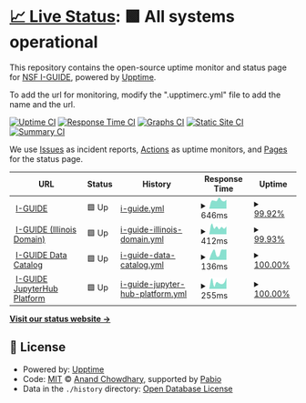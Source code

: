 # [📈 Live Status](https://I-GUIDE.github.io/Status-Monitoring-with-Upptime): <!--live status--> **🟩 All systems operational**

This repository contains the open-source uptime monitor and status page for [NSF I-GUIDE](http://iguide.illinois.edu/), powered by [Upptime](https://github.com/upptime/upptime).

To add the url for monitoring, modify the ".upptimerc.yml" file to add the name and the url.

[![Uptime CI](https://github.com/I-GUIDE/Status-Monitoring-with-Upptime/workflows/Uptime%20CI/badge.svg)](https://github.com/I-GUIDE/Status-Monitoring-with-Upptime/actions?query=workflow%3A%22Uptime+CI%22)
[![Response Time CI](https://github.com/I-GUIDE/Status-Monitoring-with-Upptime/workflows/Response%20Time%20CI/badge.svg)](https://github.com/I-GUIDE/Status-Monitoring-with-Upptime/actions?query=workflow%3A%22Response+Time+CI%22)
[![Graphs CI](https://github.com/I-GUIDE/Status-Monitoring-with-Upptime/workflows/Graphs%20CI/badge.svg)](https://github.com/I-GUIDE/Status-Monitoring-with-Upptime/actions?query=workflow%3A%22Graphs+CI%22)
[![Static Site CI](https://github.com/I-GUIDE/Status-Monitoring-with-Upptime/workflows/Static%20Site%20CI/badge.svg)](https://github.com/I-GUIDE/Status-Monitoring-with-Upptime/actions?query=workflow%3A%22Static+Site+CI%22)
[![Summary CI](https://github.com/I-GUIDE/Status-Monitoring-with-Upptime/workflows/Summary%20CI/badge.svg)](https://github.com/I-GUIDE/Status-Monitoring-with-Upptime/actions?query=workflow%3A%22Summary+CI%22)

We use [Issues](https://github.com/I-GUIDE/Status-Monitoring-with-Upptime/issues) as incident reports, [Actions](https://github.com/I-GUIDE/Status-Monitoring-with-Upptime/actions) as uptime monitors, and [Pages](https://I-GUIDE.github.io/Status-Monitoring-with-Upptime) for the status page.

<!--start: status pages-->
<!-- This summary is generated by Upptime (https://github.com/upptime/upptime) -->
<!-- Do not edit this manually, your changes will be overwritten -->
<!-- prettier-ignore -->
| URL | Status | History | Response Time | Uptime |
| --- | ------ | ------- | ------------- | ------ |
| <img alt="" src="https://icons.duckduckgo.com/ip3/i-guide.io.ico" height="13"> [I-GUIDE](https://i-guide.io) | 🟩 Up | [i-guide.yml](https://github.com/I-GUIDE/Status-Monitoring-with-Upptime/commits/HEAD/history/i-guide.yml) | <details><summary><img alt="Response time graph" src="./graphs/i-guide/response-time-week.png" height="20"> 646ms</summary><br><a href="https://I-GUIDE.github.io/Status-Monitoring-with-Upptime/history/i-guide"><img alt="Response time 744" src="https://img.shields.io/endpoint?url=https%3A%2F%2Fraw.githubusercontent.com%2FI-GUIDE%2FStatus-Monitoring-with-Upptime%2FHEAD%2Fapi%2Fi-guide%2Fresponse-time.json"></a><br><a href="https://I-GUIDE.github.io/Status-Monitoring-with-Upptime/history/i-guide"><img alt="24-hour response time 637" src="https://img.shields.io/endpoint?url=https%3A%2F%2Fraw.githubusercontent.com%2FI-GUIDE%2FStatus-Monitoring-with-Upptime%2FHEAD%2Fapi%2Fi-guide%2Fresponse-time-day.json"></a><br><a href="https://I-GUIDE.github.io/Status-Monitoring-with-Upptime/history/i-guide"><img alt="7-day response time 646" src="https://img.shields.io/endpoint?url=https%3A%2F%2Fraw.githubusercontent.com%2FI-GUIDE%2FStatus-Monitoring-with-Upptime%2FHEAD%2Fapi%2Fi-guide%2Fresponse-time-week.json"></a><br><a href="https://I-GUIDE.github.io/Status-Monitoring-with-Upptime/history/i-guide"><img alt="30-day response time 703" src="https://img.shields.io/endpoint?url=https%3A%2F%2Fraw.githubusercontent.com%2FI-GUIDE%2FStatus-Monitoring-with-Upptime%2FHEAD%2Fapi%2Fi-guide%2Fresponse-time-month.json"></a><br><a href="https://I-GUIDE.github.io/Status-Monitoring-with-Upptime/history/i-guide"><img alt="1-year response time 744" src="https://img.shields.io/endpoint?url=https%3A%2F%2Fraw.githubusercontent.com%2FI-GUIDE%2FStatus-Monitoring-with-Upptime%2FHEAD%2Fapi%2Fi-guide%2Fresponse-time-year.json"></a></details> | <details><summary><a href="https://I-GUIDE.github.io/Status-Monitoring-with-Upptime/history/i-guide">99.92%</a></summary><a href="https://I-GUIDE.github.io/Status-Monitoring-with-Upptime/history/i-guide"><img alt="All-time uptime 99.40%" src="https://img.shields.io/endpoint?url=https%3A%2F%2Fraw.githubusercontent.com%2FI-GUIDE%2FStatus-Monitoring-with-Upptime%2FHEAD%2Fapi%2Fi-guide%2Fuptime.json"></a><br><a href="https://I-GUIDE.github.io/Status-Monitoring-with-Upptime/history/i-guide"><img alt="24-hour uptime 99.47%" src="https://img.shields.io/endpoint?url=https%3A%2F%2Fraw.githubusercontent.com%2FI-GUIDE%2FStatus-Monitoring-with-Upptime%2FHEAD%2Fapi%2Fi-guide%2Fuptime-day.json"></a><br><a href="https://I-GUIDE.github.io/Status-Monitoring-with-Upptime/history/i-guide"><img alt="7-day uptime 99.92%" src="https://img.shields.io/endpoint?url=https%3A%2F%2Fraw.githubusercontent.com%2FI-GUIDE%2FStatus-Monitoring-with-Upptime%2FHEAD%2Fapi%2Fi-guide%2Fuptime-week.json"></a><br><a href="https://I-GUIDE.github.io/Status-Monitoring-with-Upptime/history/i-guide"><img alt="30-day uptime 99.98%" src="https://img.shields.io/endpoint?url=https%3A%2F%2Fraw.githubusercontent.com%2FI-GUIDE%2FStatus-Monitoring-with-Upptime%2FHEAD%2Fapi%2Fi-guide%2Fuptime-month.json"></a><br><a href="https://I-GUIDE.github.io/Status-Monitoring-with-Upptime/history/i-guide"><img alt="1-year uptime 99.40%" src="https://img.shields.io/endpoint?url=https%3A%2F%2Fraw.githubusercontent.com%2FI-GUIDE%2FStatus-Monitoring-with-Upptime%2FHEAD%2Fapi%2Fi-guide%2Fuptime-year.json"></a></details>
| <img alt="" src="https://icons.duckduckgo.com/ip3/iguide.illinois.edu.ico" height="13"> [I-GUIDE (Illinois Domain)](https://iguide.illinois.edu) | 🟩 Up | [i-guide-illinois-domain.yml](https://github.com/I-GUIDE/Status-Monitoring-with-Upptime/commits/HEAD/history/i-guide-illinois-domain.yml) | <details><summary><img alt="Response time graph" src="./graphs/i-guide-illinois-domain/response-time-week.png" height="20"> 412ms</summary><br><a href="https://I-GUIDE.github.io/Status-Monitoring-with-Upptime/history/i-guide-illinois-domain"><img alt="Response time 511" src="https://img.shields.io/endpoint?url=https%3A%2F%2Fraw.githubusercontent.com%2FI-GUIDE%2FStatus-Monitoring-with-Upptime%2FHEAD%2Fapi%2Fi-guide-illinois-domain%2Fresponse-time.json"></a><br><a href="https://I-GUIDE.github.io/Status-Monitoring-with-Upptime/history/i-guide-illinois-domain"><img alt="24-hour response time 395" src="https://img.shields.io/endpoint?url=https%3A%2F%2Fraw.githubusercontent.com%2FI-GUIDE%2FStatus-Monitoring-with-Upptime%2FHEAD%2Fapi%2Fi-guide-illinois-domain%2Fresponse-time-day.json"></a><br><a href="https://I-GUIDE.github.io/Status-Monitoring-with-Upptime/history/i-guide-illinois-domain"><img alt="7-day response time 412" src="https://img.shields.io/endpoint?url=https%3A%2F%2Fraw.githubusercontent.com%2FI-GUIDE%2FStatus-Monitoring-with-Upptime%2FHEAD%2Fapi%2Fi-guide-illinois-domain%2Fresponse-time-week.json"></a><br><a href="https://I-GUIDE.github.io/Status-Monitoring-with-Upptime/history/i-guide-illinois-domain"><img alt="30-day response time 538" src="https://img.shields.io/endpoint?url=https%3A%2F%2Fraw.githubusercontent.com%2FI-GUIDE%2FStatus-Monitoring-with-Upptime%2FHEAD%2Fapi%2Fi-guide-illinois-domain%2Fresponse-time-month.json"></a><br><a href="https://I-GUIDE.github.io/Status-Monitoring-with-Upptime/history/i-guide-illinois-domain"><img alt="1-year response time 511" src="https://img.shields.io/endpoint?url=https%3A%2F%2Fraw.githubusercontent.com%2FI-GUIDE%2FStatus-Monitoring-with-Upptime%2FHEAD%2Fapi%2Fi-guide-illinois-domain%2Fresponse-time-year.json"></a></details> | <details><summary><a href="https://I-GUIDE.github.io/Status-Monitoring-with-Upptime/history/i-guide-illinois-domain">99.93%</a></summary><a href="https://I-GUIDE.github.io/Status-Monitoring-with-Upptime/history/i-guide-illinois-domain"><img alt="All-time uptime 99.23%" src="https://img.shields.io/endpoint?url=https%3A%2F%2Fraw.githubusercontent.com%2FI-GUIDE%2FStatus-Monitoring-with-Upptime%2FHEAD%2Fapi%2Fi-guide-illinois-domain%2Fuptime.json"></a><br><a href="https://I-GUIDE.github.io/Status-Monitoring-with-Upptime/history/i-guide-illinois-domain"><img alt="24-hour uptime 99.51%" src="https://img.shields.io/endpoint?url=https%3A%2F%2Fraw.githubusercontent.com%2FI-GUIDE%2FStatus-Monitoring-with-Upptime%2FHEAD%2Fapi%2Fi-guide-illinois-domain%2Fuptime-day.json"></a><br><a href="https://I-GUIDE.github.io/Status-Monitoring-with-Upptime/history/i-guide-illinois-domain"><img alt="7-day uptime 99.93%" src="https://img.shields.io/endpoint?url=https%3A%2F%2Fraw.githubusercontent.com%2FI-GUIDE%2FStatus-Monitoring-with-Upptime%2FHEAD%2Fapi%2Fi-guide-illinois-domain%2Fuptime-week.json"></a><br><a href="https://I-GUIDE.github.io/Status-Monitoring-with-Upptime/history/i-guide-illinois-domain"><img alt="30-day uptime 99.98%" src="https://img.shields.io/endpoint?url=https%3A%2F%2Fraw.githubusercontent.com%2FI-GUIDE%2FStatus-Monitoring-with-Upptime%2FHEAD%2Fapi%2Fi-guide-illinois-domain%2Fuptime-month.json"></a><br><a href="https://I-GUIDE.github.io/Status-Monitoring-with-Upptime/history/i-guide-illinois-domain"><img alt="1-year uptime 99.23%" src="https://img.shields.io/endpoint?url=https%3A%2F%2Fraw.githubusercontent.com%2FI-GUIDE%2FStatus-Monitoring-with-Upptime%2FHEAD%2Fapi%2Fi-guide-illinois-domain%2Fuptime-year.json"></a></details>
| <img alt="" src="https://icons.duckduckgo.com/ip3/iguide.cuahsi.io.ico" height="13"> [I-GUIDE Data Catalog](https://iguide.cuahsi.io) | 🟩 Up | [i-guide-data-catalog.yml](https://github.com/I-GUIDE/Status-Monitoring-with-Upptime/commits/HEAD/history/i-guide-data-catalog.yml) | <details><summary><img alt="Response time graph" src="./graphs/i-guide-data-catalog/response-time-week.png" height="20"> 136ms</summary><br><a href="https://I-GUIDE.github.io/Status-Monitoring-with-Upptime/history/i-guide-data-catalog"><img alt="Response time 181" src="https://img.shields.io/endpoint?url=https%3A%2F%2Fraw.githubusercontent.com%2FI-GUIDE%2FStatus-Monitoring-with-Upptime%2FHEAD%2Fapi%2Fi-guide-data-catalog%2Fresponse-time.json"></a><br><a href="https://I-GUIDE.github.io/Status-Monitoring-with-Upptime/history/i-guide-data-catalog"><img alt="24-hour response time 181" src="https://img.shields.io/endpoint?url=https%3A%2F%2Fraw.githubusercontent.com%2FI-GUIDE%2FStatus-Monitoring-with-Upptime%2FHEAD%2Fapi%2Fi-guide-data-catalog%2Fresponse-time-day.json"></a><br><a href="https://I-GUIDE.github.io/Status-Monitoring-with-Upptime/history/i-guide-data-catalog"><img alt="7-day response time 136" src="https://img.shields.io/endpoint?url=https%3A%2F%2Fraw.githubusercontent.com%2FI-GUIDE%2FStatus-Monitoring-with-Upptime%2FHEAD%2Fapi%2Fi-guide-data-catalog%2Fresponse-time-week.json"></a><br><a href="https://I-GUIDE.github.io/Status-Monitoring-with-Upptime/history/i-guide-data-catalog"><img alt="30-day response time 182" src="https://img.shields.io/endpoint?url=https%3A%2F%2Fraw.githubusercontent.com%2FI-GUIDE%2FStatus-Monitoring-with-Upptime%2FHEAD%2Fapi%2Fi-guide-data-catalog%2Fresponse-time-month.json"></a><br><a href="https://I-GUIDE.github.io/Status-Monitoring-with-Upptime/history/i-guide-data-catalog"><img alt="1-year response time 181" src="https://img.shields.io/endpoint?url=https%3A%2F%2Fraw.githubusercontent.com%2FI-GUIDE%2FStatus-Monitoring-with-Upptime%2FHEAD%2Fapi%2Fi-guide-data-catalog%2Fresponse-time-year.json"></a></details> | <details><summary><a href="https://I-GUIDE.github.io/Status-Monitoring-with-Upptime/history/i-guide-data-catalog">100.00%</a></summary><a href="https://I-GUIDE.github.io/Status-Monitoring-with-Upptime/history/i-guide-data-catalog"><img alt="All-time uptime 100.00%" src="https://img.shields.io/endpoint?url=https%3A%2F%2Fraw.githubusercontent.com%2FI-GUIDE%2FStatus-Monitoring-with-Upptime%2FHEAD%2Fapi%2Fi-guide-data-catalog%2Fuptime.json"></a><br><a href="https://I-GUIDE.github.io/Status-Monitoring-with-Upptime/history/i-guide-data-catalog"><img alt="24-hour uptime 100.00%" src="https://img.shields.io/endpoint?url=https%3A%2F%2Fraw.githubusercontent.com%2FI-GUIDE%2FStatus-Monitoring-with-Upptime%2FHEAD%2Fapi%2Fi-guide-data-catalog%2Fuptime-day.json"></a><br><a href="https://I-GUIDE.github.io/Status-Monitoring-with-Upptime/history/i-guide-data-catalog"><img alt="7-day uptime 100.00%" src="https://img.shields.io/endpoint?url=https%3A%2F%2Fraw.githubusercontent.com%2FI-GUIDE%2FStatus-Monitoring-with-Upptime%2FHEAD%2Fapi%2Fi-guide-data-catalog%2Fuptime-week.json"></a><br><a href="https://I-GUIDE.github.io/Status-Monitoring-with-Upptime/history/i-guide-data-catalog"><img alt="30-day uptime 100.00%" src="https://img.shields.io/endpoint?url=https%3A%2F%2Fraw.githubusercontent.com%2FI-GUIDE%2FStatus-Monitoring-with-Upptime%2FHEAD%2Fapi%2Fi-guide-data-catalog%2Fuptime-month.json"></a><br><a href="https://I-GUIDE.github.io/Status-Monitoring-with-Upptime/history/i-guide-data-catalog"><img alt="1-year uptime 100.00%" src="https://img.shields.io/endpoint?url=https%3A%2F%2Fraw.githubusercontent.com%2FI-GUIDE%2FStatus-Monitoring-with-Upptime%2FHEAD%2Fapi%2Fi-guide-data-catalog%2Fuptime-year.json"></a></details>
| <img alt="" src="https://icons.duckduckgo.com/ip3/jupyter.iguide.illinois.edu.ico" height="13"> [I-GUIDE JupyterHub Platform](https://jupyter.iguide.illinois.edu/hub/login) | 🟩 Up | [i-guide-jupyter-hub-platform.yml](https://github.com/I-GUIDE/Status-Monitoring-with-Upptime/commits/HEAD/history/i-guide-jupyter-hub-platform.yml) | <details><summary><img alt="Response time graph" src="./graphs/i-guide-jupyter-hub-platform/response-time-week.png" height="20"> 255ms</summary><br><a href="https://I-GUIDE.github.io/Status-Monitoring-with-Upptime/history/i-guide-jupyter-hub-platform"><img alt="Response time 301" src="https://img.shields.io/endpoint?url=https%3A%2F%2Fraw.githubusercontent.com%2FI-GUIDE%2FStatus-Monitoring-with-Upptime%2FHEAD%2Fapi%2Fi-guide-jupyter-hub-platform%2Fresponse-time.json"></a><br><a href="https://I-GUIDE.github.io/Status-Monitoring-with-Upptime/history/i-guide-jupyter-hub-platform"><img alt="24-hour response time 428" src="https://img.shields.io/endpoint?url=https%3A%2F%2Fraw.githubusercontent.com%2FI-GUIDE%2FStatus-Monitoring-with-Upptime%2FHEAD%2Fapi%2Fi-guide-jupyter-hub-platform%2Fresponse-time-day.json"></a><br><a href="https://I-GUIDE.github.io/Status-Monitoring-with-Upptime/history/i-guide-jupyter-hub-platform"><img alt="7-day response time 255" src="https://img.shields.io/endpoint?url=https%3A%2F%2Fraw.githubusercontent.com%2FI-GUIDE%2FStatus-Monitoring-with-Upptime%2FHEAD%2Fapi%2Fi-guide-jupyter-hub-platform%2Fresponse-time-week.json"></a><br><a href="https://I-GUIDE.github.io/Status-Monitoring-with-Upptime/history/i-guide-jupyter-hub-platform"><img alt="30-day response time 366" src="https://img.shields.io/endpoint?url=https%3A%2F%2Fraw.githubusercontent.com%2FI-GUIDE%2FStatus-Monitoring-with-Upptime%2FHEAD%2Fapi%2Fi-guide-jupyter-hub-platform%2Fresponse-time-month.json"></a><br><a href="https://I-GUIDE.github.io/Status-Monitoring-with-Upptime/history/i-guide-jupyter-hub-platform"><img alt="1-year response time 301" src="https://img.shields.io/endpoint?url=https%3A%2F%2Fraw.githubusercontent.com%2FI-GUIDE%2FStatus-Monitoring-with-Upptime%2FHEAD%2Fapi%2Fi-guide-jupyter-hub-platform%2Fresponse-time-year.json"></a></details> | <details><summary><a href="https://I-GUIDE.github.io/Status-Monitoring-with-Upptime/history/i-guide-jupyter-hub-platform">100.00%</a></summary><a href="https://I-GUIDE.github.io/Status-Monitoring-with-Upptime/history/i-guide-jupyter-hub-platform"><img alt="All-time uptime 94.59%" src="https://img.shields.io/endpoint?url=https%3A%2F%2Fraw.githubusercontent.com%2FI-GUIDE%2FStatus-Monitoring-with-Upptime%2FHEAD%2Fapi%2Fi-guide-jupyter-hub-platform%2Fuptime.json"></a><br><a href="https://I-GUIDE.github.io/Status-Monitoring-with-Upptime/history/i-guide-jupyter-hub-platform"><img alt="24-hour uptime 100.00%" src="https://img.shields.io/endpoint?url=https%3A%2F%2Fraw.githubusercontent.com%2FI-GUIDE%2FStatus-Monitoring-with-Upptime%2FHEAD%2Fapi%2Fi-guide-jupyter-hub-platform%2Fuptime-day.json"></a><br><a href="https://I-GUIDE.github.io/Status-Monitoring-with-Upptime/history/i-guide-jupyter-hub-platform"><img alt="7-day uptime 100.00%" src="https://img.shields.io/endpoint?url=https%3A%2F%2Fraw.githubusercontent.com%2FI-GUIDE%2FStatus-Monitoring-with-Upptime%2FHEAD%2Fapi%2Fi-guide-jupyter-hub-platform%2Fuptime-week.json"></a><br><a href="https://I-GUIDE.github.io/Status-Monitoring-with-Upptime/history/i-guide-jupyter-hub-platform"><img alt="30-day uptime 100.00%" src="https://img.shields.io/endpoint?url=https%3A%2F%2Fraw.githubusercontent.com%2FI-GUIDE%2FStatus-Monitoring-with-Upptime%2FHEAD%2Fapi%2Fi-guide-jupyter-hub-platform%2Fuptime-month.json"></a><br><a href="https://I-GUIDE.github.io/Status-Monitoring-with-Upptime/history/i-guide-jupyter-hub-platform"><img alt="1-year uptime 94.59%" src="https://img.shields.io/endpoint?url=https%3A%2F%2Fraw.githubusercontent.com%2FI-GUIDE%2FStatus-Monitoring-with-Upptime%2FHEAD%2Fapi%2Fi-guide-jupyter-hub-platform%2Fuptime-year.json"></a></details>

<!--end: status pages-->

[**Visit our status website →**](https://I-GUIDE.github.io/Status-Monitoring-with-Upptime)

## 📄 License

- Powered by: [Upptime](https://github.com/upptime/upptime)
- Code: [MIT](./LICENSE) © [Anand Chowdhary](https://anandchowdhary.com), supported by [Pabio](https://pabio.com)
- Data in the `./history` directory: [Open Database License](https://opendatacommons.org/licenses/odbl/1-0/)

